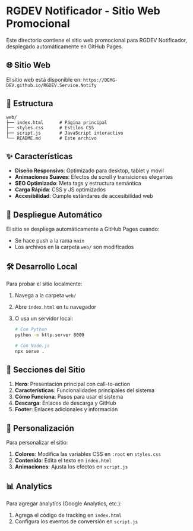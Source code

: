 # RGDEV Notificador - Sitio Web Promocional

Este directorio contiene el sitio web promocional para RGDEV Notificador, desplegado automáticamente en GitHub Pages.

## 🌐 Sitio Web

El sitio web está disponible en: `https://DEMG-DEV.github.io/RGDEV.Service.Notify`

## 📁 Estructura

```
web/
├── index.html      # Página principal
├── styles.css      # Estilos CSS
├── script.js       # JavaScript interactivo
└── README.md       # Este archivo
```

## ✨ Características

- **Diseño Responsivo**: Optimizado para desktop, tablet y móvil
- **Animaciones Suaves**: Efectos de scroll y transiciones elegantes
- **SEO Optimizado**: Meta tags y estructura semántica
- **Carga Rápida**: CSS y JS optimizados
- **Accesibilidad**: Cumple estándares de accesibilidad web

## 🚀 Despliegue Automático

El sitio se despliega automáticamente a GitHub Pages cuando:

- Se hace push a la rama `main`
- Los archivos en la carpeta `web/` son modificados

## 🛠️ Desarrollo Local

Para probar el sitio localmente:

1. Navega a la carpeta `web/`
2. Abre `index.html` en tu navegador
3. O usa un servidor local:

   ```bash
   # Con Python
   python -m http.server 8000
   
   # Con Node.js
   npx serve .
   ```

## 📱 Secciones del Sitio

1. **Hero**: Presentación principal con call-to-action
2. **Características**: Funcionalidades principales del sistema
3. **Cómo Funciona**: Pasos para usar el sistema
4. **Descarga**: Enlaces de descarga y GitHub
5. **Footer**: Enlaces adicionales y información

## 🎨 Personalización

Para personalizar el sitio:

1. **Colores**: Modifica las variables CSS en `:root` en `styles.css`
2. **Contenido**: Edita el texto en `index.html`
3. **Animaciones**: Ajusta los efectos en `script.js`

## 📊 Analytics

Para agregar analytics (Google Analytics, etc.):

1. Agrega el código de tracking en `index.html`
2. Configura los eventos de conversión en `script.js`
